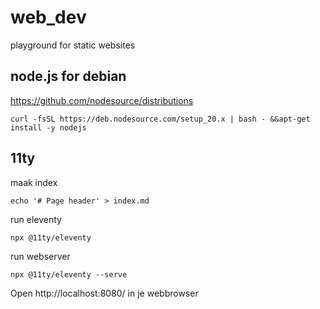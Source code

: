# web_dev
playground for static websites

## node.js for debian

https://github.com/nodesource/distributions

    curl -fsSL https://deb.nodesource.com/setup_20.x | bash - &&apt-get install -y nodejs
 
## 11ty

maak index

    echo '# Page header' > index.md

run eleventy

    npx @11ty/eleventy

run webserver

    npx @11ty/eleventy --serve

Open http://localhost:8080/ in je webbrowser
